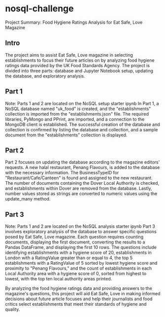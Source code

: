 # nosql-challenge
Project Summary: Food Hygiene Ratings Analysis for Eat Safe, Love Magazine

## Intro
The project aims to assist Eat Safe, Love magazine in selecting establishments to focus their future articles on by analyzing food hygiene ratings data provided by the UK Food Standards Agency. The project is divided into three parts: database and Jupyter Notebook setup, updating the database, and exploratory analysis.

## Part 1
Note: Parts 1 and 2 are located on the NoSQL setup starter ipynb
In Part 1, a NoSQL database named "uk_food" is created, and the "establishments" collection is imported from the "establishments.json" file. The required libraries, PyMongo and PPrint, are imported, and a connection to the MongoDB client is established. The successful creation of the database and collection is confirmed by listing the database and collection, and a sample document from the "establishments" collection is displayed.

## Part 2
Part 2 focuses on updating the database according to the magazine editors' requests. A new halal restaurant, Penang Flavours, is added to the database with the necessary information. The BusinessTypeID for "Restaurant/Cafe/Canteen" is found and assigned to the new restaurant. The number of documents containing the Dover Local Authority is checked, and establishments within Dover are removed from the database. Lastly, number values stored as strings are converted to numeric values using the update_many method.

## Part 3
Note: Parts 1 and 2 are located on the NoSQL analysis starter ipynb
Part 3 involves exploratory analysis of the database to answer specific questions posed by Eat Safe, Love magazine. Each question requires counting documents, displaying the first document, converting the results to a Pandas DataFrame, and displaying the first 10 rows. The questions include identifying establishments with a hygiene score of 20, establishments in London with a RatingValue greater than or equal to 4, the top 5 establishments with a RatingValue of 5 sorted by lowest hygiene score and proximity to "Penang Flavours," and the count of establishments in each Local Authority area with a hygiene score of 0, sorted from highest to lowest, with the top ten local authority areas printed.

By analyzing the food hygiene ratings data and providing answers to the magazine's questions, this project will aid Eat Safe, Love in making informed decisions about future article focuses and help their journalists and food critics select establishments that meet their standards of hygiene and quality.